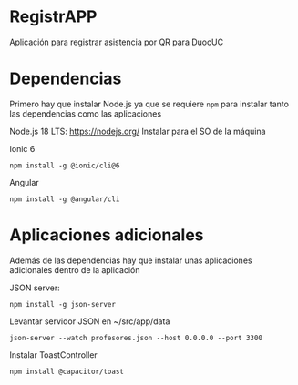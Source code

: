 # RegistrAPP

Aplicación para registrar asistencia por QR para DuocUC

# Dependencias

Primero hay que instalar Node.js ya que se requiere `npm` para instalar tanto las dependencias como las aplicaciones

Node.js 18 LTS: https://nodejs.org/
Instalar para el SO de la máquina

Ionic 6

```
npm install -g @ionic/cli@6
```

Angular

```
npm install -g @angular/cli
```

# Aplicaciones adicionales

Además de las dependencias hay que instalar unas aplicaciones adicionales dentro de la aplicación

JSON server:

```
npm install -g json-server
```

Levantar servidor JSON en ~/src/app/data

```
json-server --watch profesores.json --host 0.0.0.0 --port 3300
```

Instalar ToastController

```
npm install @capacitor/toast
```
